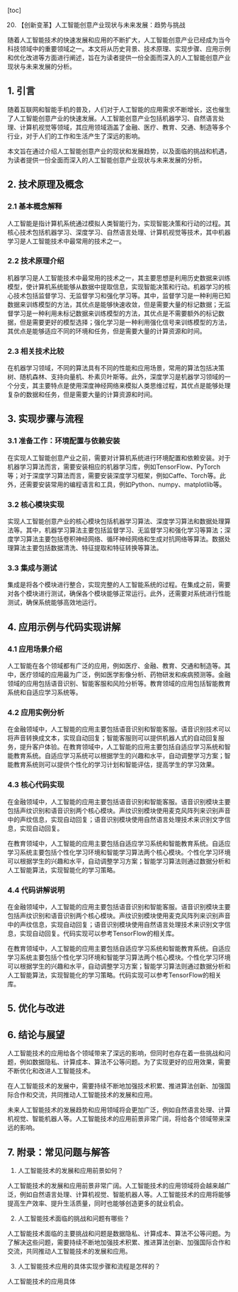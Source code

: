 
[toc]                    
                
                
20. 【创新变革】人工智能创意产业现状与未来发展：趋势与挑战

随着人工智能技术的快速发展和应用的不断扩大，人工智能创意产业已经成为当今科技领域中的重要领域之一。本文将从历史背景、技术原理、实现步骤、应用示例和优化改进等方面进行阐述，旨在为读者提供一份全面而深入的人工智能创意产业现状与未来发展的分析。

## 1. 引言

随着互联网和智能手机的普及，人们对于人工智能的应用需求不断增长，这也催生了人工智能创意产业的快速发展。人工智能创意产业包括机器学习、自然语言处理、计算机视觉等领域，其应用领域涵盖了金融、医疗、教育、交通、制造等多个行业，对于人们的工作和生活产生了深远的影响。

本文旨在通过介绍人工智能创意产业的现状和发展趋势，以及面临的挑战和机遇，为读者提供一份全面而深入的人工智能创意产业现状与未来发展的分析。

## 2. 技术原理及概念

### 2.1 基本概念解释

人工智能是指计算机系统通过模拟人类智能行为，实现智能决策和行动的过程。其核心技术包括机器学习、深度学习、自然语言处理、计算机视觉等技术，其中机器学习是人工智能技术中最常用的技术之一。

### 2.2 技术原理介绍

机器学习是人工智能技术中最常用的技术之一，其主要思想是利用历史数据来训练模型，使计算机系统能够从数据中提取信息，实现智能决策和行动。机器学习的核心技术包括监督学习、无监督学习和强化学习等。其中，监督学习是一种利用已知数据来训练模型的方法，其优点是能够快速收敛，但是需要大量的标记数据；无监督学习是一种利用未标记数据来训练模型的方法，其优点是不需要额外的标记数据，但是需要更好的模型选择；强化学习是一种利用强化信号来训练模型的方法，其优点是能够适应不同的环境和任务，但是需要大量的计算资源和时间。

### 2.3 相关技术比较

在机器学习领域，不同的算法具有不同的性能和应用场景，常用的算法包括决策树、随机森林、支持向量机、朴素贝叶斯等。此外，深度学习是机器学习领域的一个分支，其主要特点是使用深度神经网络来模拟人类思维过程，其优点是能够处理复杂的数据和任务，但是需要大量的计算资源和时间。

## 3. 实现步骤与流程

### 3.1 准备工作：环境配置与依赖安装

在实现人工智能创意产业之前，需要对计算机系统进行环境配置和依赖安装。对于机器学习算法而言，需要安装相应的机器学习库，例如TensorFlow、PyTorch等；对于深度学习算法而言，需要安装深度学习框架，例如Caffe、Torch等。此外，还需要安装常用的编程语言和工具，例如Python、numpy、matplotlib等。

### 3.2 核心模块实现

实现人工智能创意产业的核心模块包括机器学习算法、深度学习算法和数据处理算法等。其中，机器学习算法主要包括监督学习、无监督学习和强化学习等算法；深度学习算法主要包括卷积神经网络、循环神经网络和生成对抗网络等算法。数据处理算法主要包括数据清洗、特征提取和特征转换等算法。

### 3.3 集成与测试

集成是将各个模块进行整合，实现完整的人工智能系统的过程。在集成之前，需要对各个模块进行测试，确保各个模块能够正常运行。此外，还需要对系统进行性能测试，确保系统能够高效地运行。

## 4. 应用示例与代码实现讲解

### 4.1 应用场景介绍

人工智能在各个领域都有广泛的应用，例如医疗、金融、教育、交通和制造等。其中，医疗领域的应用最为广泛，例如医学影像分析、药物研发和疾病预测等。金融领域的应用包括语音识别、智能客服和风险分析等。教育领域的应用包括智能教育系统和自适应学习系统等。

### 4.2 应用实例分析

在金融领域中，人工智能的应用主要包括语音识别和智能客服。语音识别技术可以将声音转换成文本，实现自动回复；智能客服则可以提供机器人式的自动回复服务，提升客户体验。在教育领域中，人工智能的应用主要包括自适应学习系统和智能教育系统。自适应学习系统可以根据学生的兴趣和水平，自动调整学习方案；智能教育系统则可以提供个性化的学习计划和智能评估，提高学生的学习效果。

### 4.3 核心代码实现

在金融领域中，人工智能的应用主要包括语音识别和智能客服。语音识别模块主要包括声纹识别和语音识别两个核心模块。声纹识别模块使用麦克风阵列来识别声音中的声纹信息，实现自动回复；语音识别模块使用自然语言处理技术来识别文字信息，实现自动回复。

在教育领域中，人工智能的应用主要包括自适应学习系统和智能教育系统。自适应学习系统主要包括个性化学习环境和智能学习算法两个核心模块。个性化学习环境可以根据学生的兴趣和水平，自动调整学习方案；智能学习算法则通过数据分析和人工智能算法，实现智能化的学习策略。

### 4.4 代码讲解说明

在金融领域中，人工智能的应用主要包括语音识别和智能客服。语音识别模块主要包括声纹识别和语音识别两个核心模块。声纹识别模块使用麦克风阵列来识别声音中的声纹信息，实现自动回复；语音识别模块使用自然语言处理技术来识别文字信息，实现自动回复。代码实现可以参考TensorFlow的相关库。

在教育领域中，人工智能的应用主要包括自适应学习系统和智能教育系统。自适应学习系统主要包括个性化学习环境和智能学习算法两个核心模块。个性化学习环境可以根据学生的兴趣和水平，自动调整学习方案；智能学习算法则通过数据分析和人工智能算法，实现智能化的学习策略。代码实现可以参考TensorFlow的相关库。

## 5. 优化与改进

## 6. 结论与展望

人工智能技术的应用给各个领域带来了深远的影响，但同时也存在着一些挑战和问题，例如数据隐私、计算成本、算法不公等问题。为了实现更好的应用效果，需要不断优化和改进人工智能技术。

在人工智能技术的发展中，需要持续不断地加强技术积累、推进算法创新、加强国际合作和交流，共同推动人工智能技术的发展和应用。

未来人工智能技术的发展趋势和应用领域将会更加广泛，例如自然语言处理、计算机视觉、智能机器人等。人工智能技术的应用前景非常广阔，将给各个领域带来深远的影响。

## 7. 附录：常见问题与解答

1. 人工智能技术的发展和应用前景如何？

人工智能技术的发展和应用前景非常广阔。人工智能技术的应用领域将会越来越广泛，例如自然语言处理、计算机视觉、智能机器人等。人工智能技术的应用将能够提高生产效率、提升生活质量，同时也能够创造更多的就业机会。

2. 人工智能技术面临的挑战和问题有哪些？

人工智能技术面临的主要挑战和问题是数据隐私、计算成本、算法不公等问题。为了解决这些问题，需要持续不断地加强技术积累、推进算法创新、加强国际合作和交流，共同推动人工智能技术的发展和应用。

3. 人工智能技术应用的具体实现步骤和流程是怎样的？

人工智能技术的应用具体

